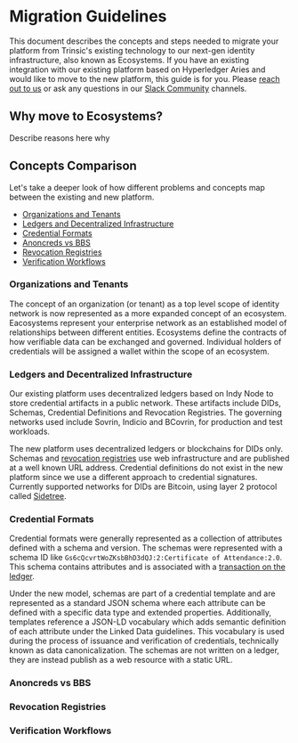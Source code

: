 # Migration Guidelines

This document describes the concepts and steps needed to migrate your platform from Trinsic's existing technology to our next-gen identity infrastructure, also known as Ecosystems. If you have an existing integration with our existing platform based on Hyperledger Aries and would like to move to the new platform, this guide is for you. Please [reach out to us](/support) or ask any questions in our [Slack Community](https://join.slack.com/t/trinsiccommunity/shared_invite/zt-pcsdy7kn-h4vtdPEpqQUlmirU8FFzSQ) channels.

## Why move to Ecosystems?

Describe reasons here why

## Concepts Comparison

Let's take a deeper look of how different problems and concepts map between the existing and new platform.

- [Organizations and Tenants](#organizations-and-tenants)
- [Ledgers and Decentralized Infrastructure](#ledgers-and-decentralized-infrastructure)
- [Credential Formats](#credential-formats)
- [Anoncreds vs BBS](#anoncreds-vs-bbs)
- [Revocation Registries](#revocation-registries)
- [Verification Workflows](#verification-workflows)

### Organizations and Tenants

The concept of an organization (or tenant) as a top level scope of identity network is now represented as a more expanded concept of an ecosystem.
Eacosystems represent your enterprise network as an established model of relationships between different entities. Ecosystems define the contracts of how verifiable data can be exchanged and governed. Individual holders of credentials will be assigned a wallet within the scope of an ecosystem.

### Ledgers and Decentralized Infrastructure

Our existing platform uses decentralized ledgers based on Indy Node to store credential artifacts in a public network. These artifacts include DIDs, Schemas, Credential Definitions and Revocation Registries. The governing networks used include Sovrin, Indicio and BCovrin, for production and test workloads.

The new platform uses decentralized ledgers or blockchains for DIDs only. Schemas and [revocation registries](#revocation-registries) use web infrastructure and are published at a well known URL address. Credential definitions do not exist in the new platform since we use a different approach to credential signatures. Currently supported networks for DIDs are Bitcoin, using layer 2 protocol called [Sidetree](https://identity.foundation/sidetree/spec/).

### Credential Formats

Credential formats were generally represented as a collection of attributes defined with a schema and version. The schemas were represented with a schema ID like `Gs6cQcvrtWoZKsbBhD3dQJ:2:Certificate of Attendance:2.0`. This schema contains attributes and is associated with a [transaction on the ledger](https://indyscan.io/tx/SOVRIN_MAINNET/domain/151840).

Under the new model, schemas are part of a credential template and are represented as a standard JSON schema where each attribute can be defined with a specific data type and extended properties. Additionally, templates reference a JSON-LD vocabulary which adds semantic definition of each attribute under the Linked Data guidelines. This vocabulary is used during the process of issuance and verification of credentials, technically known as data canonicalization.
The schemas are not written on a ledger, they are instead publish as a web resource with a static URL.

### Anoncreds vs BBS

### Revocation Registries

### Verification Workflows



